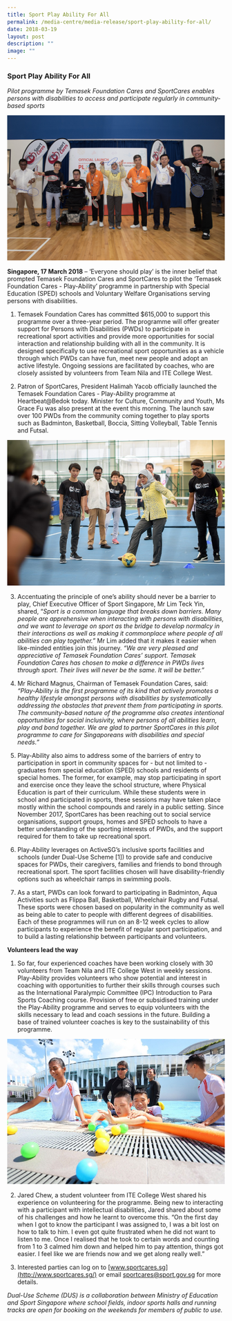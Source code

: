 ```yaml
---
title: Sport Play Ability For All
permalink: /media-centre/media-release/sport-play-ability-for-all/
date: 2018-03-19
layout: post
description: ""
image: ""
---
```

### **Sport Play Ability For All**

_Pilot programme by Temasek Foundation Cares and SportCares enables persons with disabilities to access and participate regularly in community-based sports_

![](/images/Media%20Centre/Media%20Release/2018/March/President%20officially%20launching%20the%20Teamsek%20Foundation.jpeg)

**Singapore, 17 March 2018** – ‘Everyone should play’ is the inner belief that prompted Temasek Foundation Cares and SportCares to pilot the ‘Temasek Foundation Cares - Play-Ability’ programme in partnership with Special Education (SPED) schools and Voluntary Welfare Organisations serving persons with disabilities.

1. Temasek Foundation Cares has committed $615,000 to support this programme over a three-year period. The programme will offer greater support for Persons with Disabilities (PWDs) to participate in recreational sport activities and provide more opportunities for social interaction and relationship building with all in the community. It is designed specifically to use recreational sport opportunities as a vehicle through which PWDs can have fun, meet new people and adopt an active lifestyle. Ongoing sessions are facilitated by coaches, who are closely assisted by volunteers from Team Nila and ITE College West.

2. Patron of SportCares, President Halimah Yacob officially launched the Temasek Foundation Cares - Play-Ability programme at Heartbeat@Bedok today. Minister for Culture, Community and Youth, Ms Grace Fu was also present at the event this morning. The launch saw over 100 PWDs from the community coming together to play sports such as Badminton, Basketball, Boccia, Sitting Volleyball, Table Tennis and Futsal.

![](/images/Media%20Centre/Media%20Release/2018/March/President%20Halimah%20Yacob%20making%20a%20penalty%20kick%20at%20the%20Teamsek%20Foundation.jpeg)

3. Accentuating the principle of one’s ability should never be a barrier to play, Chief Executive Officer of Sport Singapore, Mr Lim Teck Yin, shared, “_Sport is a common language that breaks down barriers. Many people are apprehensive when interacting with persons with disabilities, and we want to leverage on sport as the bridge to develop normalcy in their interactions as well as making it commonplace where people of all abilities can play together.”_ Mr Lim added that it makes it easier when like-minded entities join this journey. _“We are very pleased and appreciative of Temasek Foundation Cares’ support. Temasek Foundation Cares has chosen to make a difference in PWDs lives through sport. Their lives will never be the same. It will be better.”_

4. Mr Richard Magnus, Chairman of Temasek Foundation Cares, said: _“Play-Ability is the first programme of its kind that actively promotes a healthy lifestyle amongst persons with disabilities by systematically addressing the obstacles that prevent them from participating in sports. The community-based nature of the programme also creates intentional opportunities for social inclusivity, where persons of all abilities learn, play and bond together. We are glad to partner SportCares in this pilot programme to care for Singaporeans with disabilities and special needs.”_

5. Play-Ability also aims to address some of the barriers of entry to participation in sport in community spaces for - but not limited to - graduates from special education (SPED) schools and residents of special homes. The former, for example, may stop participating in sport and exercise once they leave the school structure, where Physical Education is part of their curriculum. While these students were in school and participated in sports, these sessions may have taken place mostly within the school compounds and rarely in a public setting. Since November 2017, SportCares has been reaching out to social service organisations, support groups, homes and SPED schools to have a better understanding of the sporting interests of PWDs, and the support required for them to take up recreational sport.

6. Play-Ability leverages on ActiveSG’s inclusive sports facilities and schools (under Dual-Use Scheme [1]) to provide safe and conducive spaces for PWDs, their caregivers, families and friends to bond through recreational sport. The sport facilities chosen will have disability-friendly options such as wheelchair ramps in swimming pools.

7. As a start, PWDs can look forward to participating in Badminton, Aqua Activities such as Flippa Ball, Basketball, Wheelchair Rugby and Futsal. These sports were chosen based on popularity in the community as well as being able to cater to people with different degrees of disabilities. Each of these programmes will run on an 8-12 week cycles to allow participants to experience the benefit of regular sport participation, and to build a lasting relationship between participants and volunteers.

**Volunteers lead the way**

1. So far, four experienced coaches have been working closely with 30 volunteers from Team Nila and ITE College West in weekly sessions. Play-Ability provides volunteers who show potential and interest in coaching with opportunities to further their skills through courses such as the International Paralympic Committee (IPC) Introduction to Para Sports Coaching course. Provision of free or subsidised training under the Play-Ability programme and serves to equip volunteers with the skills necessary to lead and coach sessions in the future. Building a base of trained volunteer coaches is key to the sustainability of this programme.

![](/images/Media%20Centre/Media%20Release/2018/March/PLAYABILITY%20photo_web.jpeg)

2. Jared Chew, a student volunteer from ITE College West shared his experience on volunteering for the programme. Being new to interacting with a participant with intellectual disabilities, Jared shared about some of his challenges and how he learnt to overcome this. “On the first day when I got to know the participant I was assigned to, I was a bit lost on how to talk to him. I even got quite frustrated when he did not want to listen to me. Once I realised that he took to certain words and counting from 1 to 3 calmed him down and helped him to pay attention, things got easier. I feel like we are friends now and we get along really well.”  

3. Interested parties can log on to [www.sportcares.sg](http://www.sportcares.sg/) or email [sportcares@sport.gov.sg](mailto:sportcares@sport.gov.sg) for more details.

*Dual-Use Scheme (DUS) is a collaboration between Ministry of Education and Sport Singapore where school fields, indoor sports halls and running tracks are open for booking on the weekends for members of public to use.*